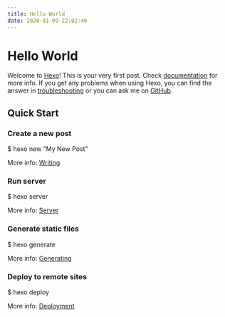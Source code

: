 ```yaml
---
title: Hello World
date: 2020-01-09 22:02:46
---
```


#  Hello World

Welcome to [Hexo](https://hexo.io/)! This is your very first post. Check
[documentation](https://hexo.io/docs/) for more info. If you get any problems
when using Hexo, you can find the answer in
[troubleshooting](https://hexo.io/docs/troubleshooting.html) or you can ask me
on [GitHub](https://github.com/hexojs/hexo/issues).

## Quick Start

### Create a new post


$ hexo new "My New Post"  


More info: [Writing](https://hexo.io/docs/writing.html)

### Run server


$ hexo server  

More info: [Server](https://hexo.io/docs/server.html)

### Generate static files

$ hexo generate  

More info: [Generating](https://hexo.io/docs/generating.html)

### Deploy to remote sites

$ hexo deploy  

More info: [Deployment](https://hexo.io/docs/one-command-deployment.html)

